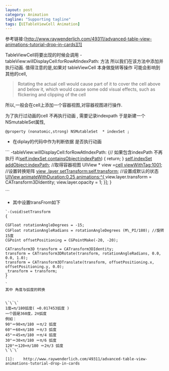 ```yaml
---
layout: post
category: Animation
tagline: "Supporting tagline"
tags: [UITableViewCell Animation]
---
```


参考链接:[http://www.raywenderlich.com/49311/advanced-table-view-animations-tutorial-drop-in-cards][1]

TableViewCell将要出现的时候会调用
-tableView:willDisplayCell:forRowAtIndexPath: 方法
所以我们在该方法中添加并执行动画.
值得注意的是,如果对 tableViewCell 本身做旋转等操作 可能会影响到其他的cell,

> Rotating the actual cell would cause part of it to cover the cell above and below it, which would cause some odd visual effects, such as flickering and clipping of the cell


所以,一般会在cell上添加一个容器视图,对容器视图进行操作.

为了执行过动画的cell 不再执行动画 , 需要记录indexpath 于是新建一个NSmutableSet属性,

	@property (nonatomic,strong) NSMutableSet  * indexSet ;


* 在diplay的代码中作为判断依据 是否执行动画

\`\`\`
-tableView:willDisplayCell:forRowAtIndexPath:
{// 如果包含indexPath 不再执行
if([self.indexSet containsObject:indexPath]())
{
return;
}
[self.indexSet addObject:indexPath]();
//取得容器视图
UIView \* view =[cell viewWithTag:1001]();
//设置转换矩阵
[view .layer setTransform:self.transform]();
//设置成默认的状态
[UIView animateWithDuration:0.25 animations:^{
]()view.layer.transform = CATransform3DIdentity;
view.layer.opacity = 1;
}];
}

\`\`\`

* 其中设置transFrom如下

```
`-(void)setTransform
{

CGFloat rotationAngleDegrees = -15;
CGFloat rotationAngleRadians = rotationAngleDegrees (M\_PI/180); //旋转15度
CGPoint offsetPositioning = CGPointMake(-20, -20);

CATransform3D transform = CATransform3DIdentity;
transform = CATransform3DRotate(transform, rotationAngleRadians, 0.0, 0.0, 1.0);
transform = CATransform3DTranslate(transform, offsetPositioning.x, offsetPositioning.y, 0.0);
_transform = transform;
}
`
`
其中 角度与弧度的转换


\`\`\`
1度=π/180弧度( ≈0.017453弧度 ) 
一个圆是360度，2π弧度
例如： 
90°＝90×π/180 ＝π/2 弧度 
60°＝60×π/180 ＝π/3 弧度 
45°＝45×π/180 ＝π/4 弧度 
30°＝30×π/180 ＝π/6 弧度 
120°＝120×π/180 ＝2π/3 弧度
\`\`\`

[1]:	http://www.raywenderlich.com/49311/advanced-table-view-animations-tutorial-drop-in-cards
